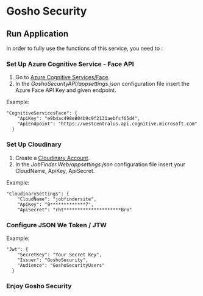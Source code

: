 # Gosho Security

## Run Application
In order to fully use the functions of this service, you need to :

### Set Up Azure Cognitive Service - Face API

1. Go to [Azure Cognitive Services/Face](https://azure.microsoft.com/en-us/services/cognitive-services/face/).
2. In the *GoshoSecurityAPI/appsettings.json* configuration file insert the Azure Face API Key and given endpoint.

Example:
```
"CognitiveServicesFace": {
    "ApiKey": "e9b4ac498e804b9c9f2131aebfcf65d4",
    "ApiEndpoint": "https://westcentralus.api.cognitive.microsoft.com"
  }
```
### Set Up Cloudinary

1. Create a [Cloudinary Account](https://cloudinary.com/).
2. In the *JobFinder.Web/appsettings.json* configuration file insert your CloudName, ApiKey, ApiSecret.

Example:
```
"CloudinarySettings": {
    "CloudName": "jobfindersite",
    "ApiKey": "9*************7",
    "ApiSecret": "rht*********************Bro"
```

### Configure JSON We Token / JTW

Example:
```
"Jwt": {
    "SecretKey": "Your Secret Key",
    "Issuer": "GoshoSecurity",
    "Audience": "GoshoSecurityUsers"
  }
```

### Enjoy Gosho Security
